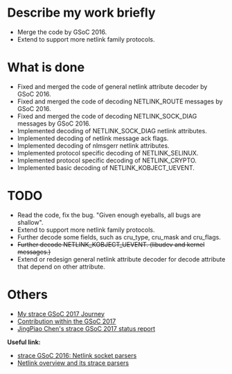# Describe my work briefly

* Merge the code by GSoC 2016.
* Extend to support more netlink family protocols.

# What is done

* Fixed and merged the code of general netlink attribute decoder by GSoC 2016.
* Fixed and merged the code of decoding NETLINK_ROUTE messages by GSoC 2016.
* Fixed and merged the code of decoding NETLINK_SOCK_DIAG messages by GSoC 2016.
* Implemented decoding of NETLINK_SOCK_DIAG netlink attributes.
* Implemented decoding of netlink message ack flags.
* Implemented decoding of nlmsgerr netlink attributes.
* Implemented protocol specific decoding of NETLINK_SELINUX.
* Implemented protocol specific decoding of NETLINK_CRYPTO.
* Implemented basic decoding of NETLINK_KOBJECT_UEVENT.

# TODO

* Read the code, fix the bug. "Given enough eyeballs, all bugs are shallow".
* Extend to support more netlink family protocols.
* Further decode some fields, such as cru_type, cru_mask and cru_flags.
* <span style="text-decoration: line-through">Further decode NETLINK_KOBJECT_UEVENT. (libudev and kernel messages.)</span>
* Extend or redesign general netlink attribute decoder for decode attribute that
  depend on other attribute.

# Others

* [My strace GSoC 2017 Journey](/gsoc-2017)
* [Contribution within the GSoC 2017][GSoC-commit]
* [JingPiao Chen's strace GSoC 2017 status report][status-report]

**Useful link:**

* [strace GSoC 2016: Netlink socket parsers][GSoC-2016]
* [Netlink overview and its strace parsers][strace-netlink]

[GSoC-commit]: https://github.com/strace/strace/commits?author=ppiao&since=2017-05-01&until=2017-08-31
[status-report]: https://sourceforge.net/p/strace/mailman/search/?q=+JingPiao+Chen%27s+GSoC+status+report
[GSoC-2016]: https://summerofcode.withgoogle.com/archive/2016/projects/5126179027681280
[strace-netlink]: http://blog.saruta.eu/netlink_strace.html

